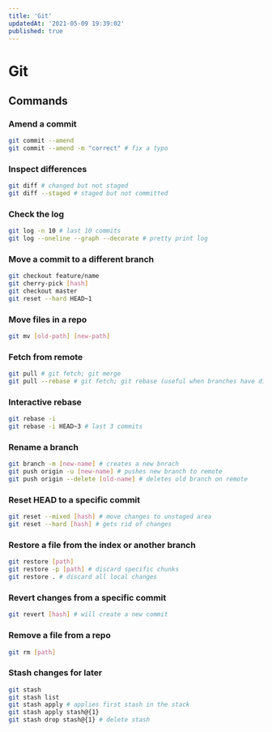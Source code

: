 ```yaml
---
title: 'Git'
updatedAt: '2021-05-09 19:39:02'
published: true
---
```


# Git

## Commands

### Amend a commit

```bash
git commit --amend
git commit --amend -m "correct" # fix a typo
```

### Inspect differences

```bash
git diff # changed but not staged
git diff --staged # staged but not committed
```

### Check the log

```bash
git log -n 10 # last 10 commits
git log --oneline --graph --decorate # pretty print log
```

### Move a commit to a different branch

```bash
git checkout feature/name
git cherry-pick [hash]
git checkout master
git reset --hard HEAD~1
```

### Move files in a repo

```bash
git mv [old-path] [new-path]
```

### Fetch from remote

```bash
git pull # git fetch; git merge
git pull --rebase # git fetch; git rebase (useful when branches have diverged)
```

### Interactive rebase

```bash
git rebase -i
git rebase -i HEAD~3 # last 3 commits
```

### Rename a branch

```bash
git branch -m [new-name] # creates a new bnrach
git push origin -u [new-name] # pushes new branch to remote
git push origin --delete [old-name] # deletes old branch on remote
```

### Reset HEAD to a specific commit

```bash
git reset --mixed [hash] # move changes to unstaged area
git reset --hard [hash] # gets rid of changes
```

### Restore a file from the index or another branch

```bash
git restore [path]
git restore -p [path] # discard specific chunks
git restore . # discard all local changes
```

### Revert changes from a specific commit

```bash
git revert [hash] # will create a new commit
```

### Remove a file from a repo

```bash
git rm [path]
```

### Stash changes for later

```bash
git stash
git stash list
git stash apply # applies first stash in the stack
git stash apply stash@{1}
git stash drop stash@{1} # delete stash
```
